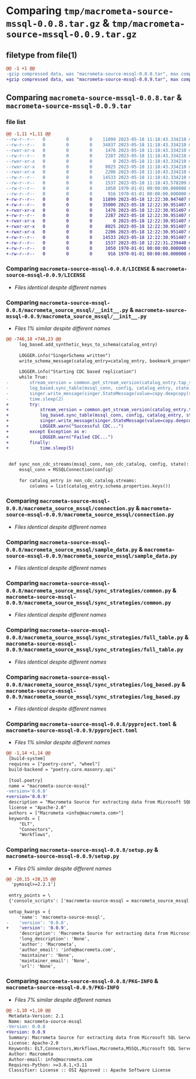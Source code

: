 # Comparing `tmp/macrometa-source-mssql-0.0.8.tar.gz` & `tmp/macrometa-source-mssql-0.0.9.tar.gz`

## filetype from file(1)

```diff
@@ -1 +1 @@
-gzip compressed data, was "macrometa-source-mssql-0.0.8.tar", max compression
+gzip compressed data, was "macrometa-source-mssql-0.0.9.tar", max compression
```

## Comparing `macrometa-source-mssql-0.0.8.tar` & `macrometa-source-mssql-0.0.9.tar`

### file list

```diff
@@ -1,11 +1,11 @@
--rw-r--r--   0        0        0    11899 2023-05-18 11:18:43.334210 macrometa-source-mssql-0.0.8/LICENSE
--rw-r--r--   0        0        0    34837 2023-05-18 11:18:43.334210 macrometa-source-mssql-0.0.8/macrometa_source_mssql/__init__.py
--rwxr-xr-x   0        0        0     1476 2023-05-18 11:18:43.334210 macrometa-source-mssql-0.0.8/macrometa_source_mssql/connection.py
--rw-r--r--   0        0        0     2287 2023-05-18 11:18:43.334210 macrometa-source-mssql-0.0.8/macrometa_source_mssql/sample_data.py
--rwxr-xr-x   0        0        0        0 2023-05-18 11:18:43.334210 macrometa-source-mssql-0.0.8/macrometa_source_mssql/sync_strategies/__init__.py
--rwxr-xr-x   0        0        0     8025 2023-05-18 11:18:43.334210 macrometa-source-mssql-0.0.8/macrometa_source_mssql/sync_strategies/common.py
--rwxr-xr-x   0        0        0     2206 2023-05-18 11:18:43.334210 macrometa-source-mssql-0.0.8/macrometa_source_mssql/sync_strategies/full_table.py
--rw-r--r--   0        0        0    14533 2023-05-18 11:18:43.334210 macrometa-source-mssql-0.0.8/macrometa_source_mssql/sync_strategies/log_based.py
--rw-r--r--   0        0        0     1537 2023-05-18 11:18:43.578209 macrometa-source-mssql-0.0.8/pyproject.toml
--rw-r--r--   0        0        0     1050 1970-01-01 00:00:00.000000 macrometa-source-mssql-0.0.8/setup.py
--rw-r--r--   0        0        0      916 1970-01-01 00:00:00.000000 macrometa-source-mssql-0.0.8/PKG-INFO
+-rw-r--r--   0        0        0    11899 2023-05-18 12:22:30.947407 macrometa-source-mssql-0.0.9/LICENSE
+-rw-r--r--   0        0        0    35000 2023-05-18 12:22:30.951407 macrometa-source-mssql-0.0.9/macrometa_source_mssql/__init__.py
+-rwxr-xr-x   0        0        0     1476 2023-05-18 12:22:30.951407 macrometa-source-mssql-0.0.9/macrometa_source_mssql/connection.py
+-rw-r--r--   0        0        0     2287 2023-05-18 12:22:30.951407 macrometa-source-mssql-0.0.9/macrometa_source_mssql/sample_data.py
+-rwxr-xr-x   0        0        0        0 2023-05-18 12:22:30.951407 macrometa-source-mssql-0.0.9/macrometa_source_mssql/sync_strategies/__init__.py
+-rwxr-xr-x   0        0        0     8025 2023-05-18 12:22:30.951407 macrometa-source-mssql-0.0.9/macrometa_source_mssql/sync_strategies/common.py
+-rwxr-xr-x   0        0        0     2206 2023-05-18 12:22:30.951407 macrometa-source-mssql-0.0.9/macrometa_source_mssql/sync_strategies/full_table.py
+-rw-r--r--   0        0        0    14533 2023-05-18 12:22:30.951407 macrometa-source-mssql-0.0.9/macrometa_source_mssql/sync_strategies/log_based.py
+-rw-r--r--   0        0        0     1537 2023-05-18 12:22:31.239440 macrometa-source-mssql-0.0.9/pyproject.toml
+-rw-r--r--   0        0        0     1050 1970-01-01 00:00:00.000000 macrometa-source-mssql-0.0.9/setup.py
+-rw-r--r--   0        0        0      916 1970-01-01 00:00:00.000000 macrometa-source-mssql-0.0.9/PKG-INFO
```

### Comparing `macrometa-source-mssql-0.0.8/LICENSE` & `macrometa-source-mssql-0.0.9/LICENSE`

 * *Files identical despite different names*

### Comparing `macrometa-source-mssql-0.0.8/macrometa_source_mssql/__init__.py` & `macrometa-source-mssql-0.0.9/macrometa_source_mssql/__init__.py`

 * *Files 1% similar despite different names*

```diff
@@ -746,18 +746,23 @@
     log_based.add_synthetic_keys_to_schema(catalog_entry)
 
     LOGGER.info("SingerSchema written")
     write_schema_message(catalog_entry=catalog_entry, bookmark_properties=[replication_key])
 
     LOGGER.info("Starting CDC based replication")
     while True:
-        stream_version = common.get_stream_version(catalog_entry.tap_stream_id, state)
-        log_based.sync_table(mssql_conn, config, catalog_entry, state, columns, stream_version)
-        singer.write_message(singer.StateMessage(value=copy.deepcopy(state)))
-        time.sleep(2)
+        try:
+            stream_version = common.get_stream_version(catalog_entry.tap_stream_id, state)
+            log_based.sync_table(mssql_conn, config, catalog_entry, state, columns, stream_version)
+            singer.write_message(singer.StateMessage(value=copy.deepcopy(state)))
+            LOGGER.warn("Successful CDC...")
+        except Exception as e:
+            LOGGER.warn("Failed CDC...")
+        finally:
+            time.sleep(5)
 
 
 def sync_non_cdc_streams(mssql_conn, non_cdc_catalog, config, state):
     mssql_conn = MSSQLConnection(config)
 
     for catalog_entry in non_cdc_catalog.streams:
         columns = list(catalog_entry.schema.properties.keys())
```

### Comparing `macrometa-source-mssql-0.0.8/macrometa_source_mssql/connection.py` & `macrometa-source-mssql-0.0.9/macrometa_source_mssql/connection.py`

 * *Files identical despite different names*

### Comparing `macrometa-source-mssql-0.0.8/macrometa_source_mssql/sample_data.py` & `macrometa-source-mssql-0.0.9/macrometa_source_mssql/sample_data.py`

 * *Files identical despite different names*

### Comparing `macrometa-source-mssql-0.0.8/macrometa_source_mssql/sync_strategies/common.py` & `macrometa-source-mssql-0.0.9/macrometa_source_mssql/sync_strategies/common.py`

 * *Files identical despite different names*

### Comparing `macrometa-source-mssql-0.0.8/macrometa_source_mssql/sync_strategies/full_table.py` & `macrometa-source-mssql-0.0.9/macrometa_source_mssql/sync_strategies/full_table.py`

 * *Files identical despite different names*

### Comparing `macrometa-source-mssql-0.0.8/macrometa_source_mssql/sync_strategies/log_based.py` & `macrometa-source-mssql-0.0.9/macrometa_source_mssql/sync_strategies/log_based.py`

 * *Files identical despite different names*

### Comparing `macrometa-source-mssql-0.0.8/pyproject.toml` & `macrometa-source-mssql-0.0.9/pyproject.toml`

 * *Files 1% similar despite different names*

```diff
@@ -1,14 +1,14 @@
 [build-system]
 requires = ["poetry-core", "wheel"]
 build-backend = "poetry.core.masonry.api"
 
 [tool.poetry]
 name = "macrometa-source-mssql"
-version='0.0.8'
+version='0.0.9'
 description = "Macrometa Source for extracting data from Microsoft SQL Server."
 license = "Apache-2.0"
 authors = ["Macrometa <info@macrometa.com>"]
 keywords = [
     "ELT",
     "Connectors",
     "Workflows",
```

### Comparing `macrometa-source-mssql-0.0.8/setup.py` & `macrometa-source-mssql-0.0.9/setup.py`

 * *Files 0% similar despite different names*

```diff
@@ -20,15 +20,15 @@
  'pymssql>=2.2.1']
 
 entry_points = \
 {'console_scripts': ['macrometa-source-mssql = macrometa_source_mssql:main']}
 
 setup_kwargs = {
     'name': 'macrometa-source-mssql',
-    'version': '0.0.8',
+    'version': '0.0.9',
     'description': 'Macrometa Source for extracting data from Microsoft SQL Server.',
     'long_description': 'None',
     'author': 'Macrometa',
     'author_email': 'info@macrometa.com',
     'maintainer': 'None',
     'maintainer_email': 'None',
     'url': 'None',
```

### Comparing `macrometa-source-mssql-0.0.8/PKG-INFO` & `macrometa-source-mssql-0.0.9/PKG-INFO`

 * *Files 7% similar despite different names*

```diff
@@ -1,10 +1,10 @@
 Metadata-Version: 2.1
 Name: macrometa-source-mssql
-Version: 0.0.8
+Version: 0.0.9
 Summary: Macrometa Source for extracting data from Microsoft SQL Server.
 License: Apache-2.0
 Keywords: ELT,Connectors,Workflows,Macrometa,MSSQL,Microsoft SQL Server,Source
 Author: Macrometa
 Author-email: info@macrometa.com
 Requires-Python: >=3.8.1,<3.11
 Classifier: License :: OSI Approved :: Apache Software License
```

